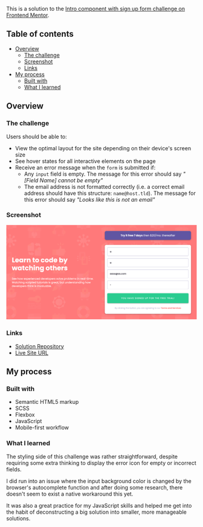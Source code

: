This is a solution to the [Intro component with sign up form challenge on Frontend Mentor](https://www.frontendmentor.io/challenges/intro-component-with-signup-form-5cf91bd49edda32581d28fd1).

## Table of contents

- [Overview](#overview)
  - [The challenge](#the-challenge)
  - [Screenshot](#screenshot)
  - [Links](#links)
- [My process](#my-process)
  - [Built with](#built-with)
  - [What I learned](#what-i-learned)

## Overview

### The challenge

Users should be able to:

- View the optimal layout for the site depending on their device's screen size
- See hover states for all interactive elements on the page
- Receive an error message when the `form` is submitted if:
  - Any `input` field is empty. The message for this error should say _"[Field Name] cannot be empty"_
  - The email address is not formatted correctly (i.e. a correct email address should have this structure: `name@host.tld`). The message for this error should say _"Looks like this is not an email"_

### Screenshot

![](/images/final-screenshot.png)

### Links

- [Solution Repository](https://github.com/humbruno/signup-form)
- [Live Site URL](https://humbruno.github.io/signup-form/)

## My process

### Built with

- Semantic HTML5 markup
- SCSS
- Flexbox
- JavaScript
- Mobile-first workflow

### What I learned

The styling side of this challenge was rather straightforward, despite requiring some extra thinking to display the error icon for empty or incorrect fields.

I did run into an issue where the input background color is changed by the browser's autocomplete function and after doing some research, there doesn't seem to exist a native workaround this yet.

It was also a great practice for my JavaScript skills and helped me get into the habit of deconstructing a big solution into smaller, more manageable solutions.
